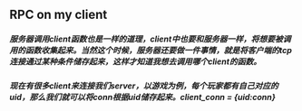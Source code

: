 ## RPC on my client

##### 服务器调用client函数也是一样的道理，client中也要和服务器一样，将想要被调用的函数收集起来。当然这个时候，服务器还要做一件事情，就是将客户端的tcp连接通过某种条件储存起来，这样才知道我想去调用哪个client的函数。

##### 现在有很多client来连接我们server，以游戏为例，每个玩家都有自己对应的uid，那么我们就可以将conn根据uid储存起来。client_conn = {uid:conn}